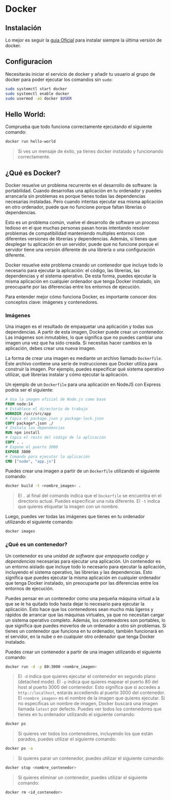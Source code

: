 # Docker

## Instalación

Lo mejor es seguir la [guia Oficial](https://docs.docker.com/engine/install/ubuntu/) para instalar siempre la última versión de docker.

## Configuracion

Necesitarás iniciar el servicio de docker y añadir tu usuario al grupo de docker para poder ejecutar los comandos sin `sudo`:

```bash
sudo systemctl start docker
sudo systemctl enable docker
sudo usermod -aG docker $USER
```

## Hello World:

Comprueba que todo funciona correctamente ejecutando el siguiente comando:

```bash
docker run hello-world
```

>Si ves un mensaje de éxito, ya tienes docker instalado y funcionando correctamente.

## ¿Qué es Docker?

Docker resuelve un problema recurrente en el desarrollo de software: la portabilidad. Cuando desarrollas una aplicación en tu ordenador y puedes arrancarla sin problemas es porque tienes todas las dependencias necesarias instaladas. Pero cuando intentas ejecutar esa misma aplicación en otro ordenador, puede que no funcione porque faltan librerías o dependencias.

Esto es un problema común, vuelve el desarrollo de software un proceso tedioso en el que muchas personas pasan horas intentando resolver problemas de compatibilidad manteniendo multiples entornos con diferentes versiones de librerías y dependencias. Además, si tienes que desplegar tu aplicación en un servidor, puede que no funcione porque el servidor tiene una versión diferente de una librería o una configuración diferente.

Docker resuelve este problema creando un contenedor que incluye todo lo necesario para ejecutar la aplicación: el código, las librerías, las dependencias y el sistema operativo. De esta forma, puedes ejecutar la misma aplicación en cualquier ordenador que tenga Docker instalado, sin preocuparte por las diferencias entre los entornos de ejecución.

Para entender mejor cómo funciona Docker, es importante conocer dos conceptos clave: imágenes y contenedores.

### Imágenes

Una imagen es el resultado de empaquetar una aplicación y todas sus dependencias. A partir de esta imagen, Docker puede crear un contenedor. Las imágenes son inmutables, lo que significa que no puedes cambiar una imagen una vez que ha sido creada. Si necesitas hacer cambios en la aplicación, debes crear una nueva imagen.

La forma de crear una imagen es mediante un archivo llamado `Dockerfile`. Este archivo contiene una serie de instrucciones que Docker utiliza para construir la imagen. Por ejemplo, puedes especificar qué sistema operativo utilizar, qué librerías instalar y cómo ejecutar la aplicación.

Un ejemplo de un `Dockerfile` para una aplicación en NodeJS con Express podría ser el siguiente:

```dockerfile
# Usa la imagen oficial de Node.js como base
FROM node:14
# Establece el directorio de trabajo
WORKDIR /usr/src/app
# Copia el package.json y package-lock.json
COPY package*.json ./
# Instala las dependencias
RUN npm install
# Copia el resto del código de la aplicación
COPY . .
# Expone el puerto 3000
EXPOSE 3000
# Comando para ejecutar la aplicación
CMD ["node", "app.js"]
```

Puedes crear una imagen a partir de un `Dockerfile` utilizando el siguiente comando:

```bash
docker build -t <nombre_imagen> .
```

> El `.` al final del comando indica que el `Dockerfile` se encuentra en el directorio actual. Puedes especificar una ruta diferente.
> El `-t` indica que quieres etiquetar la imagen con un nombre. 

Luego, puedes ver todas las imágenes que tienes en tu ordenador utilizando el siguiente comando:

```bash
docker images
```

### ¿Qué es un contenedor?

Un contenedor es una *unidad de software que empaqueta codigo y dependencias* necesarias para ejecutar una aplicación. Un contenedor es un entorno aislado que incluye todo lo necesario para ejecutar la aplicación, incluyendo el sistema operativo, las librerías y las dependencias. Esto significa que puedes ejecutar la misma aplicación en cualquier ordenador que tenga Docker instalado, sin preocuparte por las diferencias entre los entornos de ejecución.

Puedes pensar en un contenedor como una pequeña máquina virtual a la que se le ha quitado todo hasta dejar lo necesario para ejecutar la aplicación. Esto hace que los contenedores sean mucho más ligeros y rápidos de arrancar que las máquinas virtuales, ya que no necesitan cargar un sistema operativo completo. Además, los contenedores son portables, lo que significa que puedes moverlos de un ordenador a otro sin problemas. Si tienes un contenedor que funciona en tu ordenador, también funcionará en el servidor, en la nube o en cualquier otro ordenador que tenga Docker instalado.

Puedes crear un contenedor a partir de una imagen utilizando el siguiente comando:

```bash
docker run -d -p 80:3000 <nombre_imagen>
```

> El `-d` indica que quieres ejecutar el contenedor en segundo plano (detached mode).
> El `-p` indica que quieres mapear el puerto 80 del host al puerto 3000 del contenedor. Esto significa que si accedes a `http://localhost`, estarás accediendo al puerto 3000 del contenedor.
> El `<nombre_imagen>` es el nombre de la imagen que quieres ejecutar.
> Si no especificas un nombre de imagen, Docker buscará una imagen llamada `latest` por defecto.
> Puedes ver todos los contenedores que tienes en tu ordenador utilizando el siguiente comando:
```bash
docker ps
```
> Si quieres ver todos los contenedores, incluyendo los que están parados, puedes utilizar el siguiente comando:
```bash
docker ps -a
```
> Si quieres parar un contenedor, puedes utilizar el siguiente comando:
```bash
docker stop <nombre_contenedor>
```
> Si quieres eliminar un contenedor, puedes utilizar el siguiente comando:
```bash
docker rm <id_contenedor>
```
